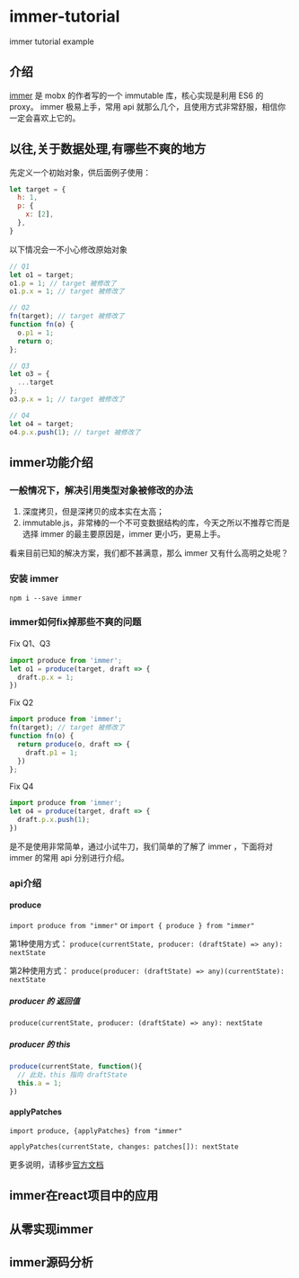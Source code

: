 # immer-tutorial
 immer tutorial example


## 介绍

[immer](https://github.com/mweststrate/immer) 是 mobx 的作者写的一个 immutable 库，核心实现是利用 ES6 的 proxy。
immer 极易上手，常用 api 就那么几个，且使用方式非常舒服，相信你一定会喜欢上它的。


## 以往,关于数据处理,有哪些不爽的地方

先定义一个初始对象，供后面例子使用：
```javascript
let target = {
  h: 1,
  p: {
    x: [2],
  },
}
```

以下情况会一不小心修改原始对象

```javascript
// Q1
let o1 = target;
o1.p = 1; // target 被修改了
o1.p.x = 1; // target 被修改了

// Q2
fn(target); // target 被修改了
function fn(o) {
  o.p1 = 1;
  return o;
};

// Q3
let o3 = {
  ...target
};
o3.p.x = 1; // target 被修改了

// Q4
let o4 = target;
o4.p.x.push(1); // target 被修改了
```

## immer功能介绍

### 一般情况下，解决引用类型对象被修改的办法

1. 深度拷贝，但是深拷贝的成本实在太高；
2. immutable.js，非常棒的一个不可变数据结构的库，今天之所以不推荐它而是选择 immer 的最主要原因是，immer 更小巧，更易上手。

看来目前已知的解决方案，我们都不甚满意，那么 immer 又有什么高明之处呢？

### 安装 immer

```shell
npm i --save immer
```

### immer如何fix掉那些不爽的问题

Fix Q1、Q3
```javascript
import produce from 'immer';
let o1 = produce(target, draft => {
  draft.p.x = 1;
})
```

Fix Q2
```javascript
import produce from 'immer';
fn(target); // target 被修改了
function fn(o) {
  return produce(o, draft => {
    draft.p1 = 1;
  })
};
```

Fix Q4
```javascript
import produce from 'immer';
let o4 = produce(target, draft => {
  draft.p.x.push(1);
})
```

是不是使用非常简单，通过小试牛刀，我们简单的了解了 immer ，下面将对 immer 的常用 api 分别进行介绍。

### api介绍

#### produce

`import produce from "immer"`
or
`import { produce } from "immer"`

第1种使用方式：
`produce(currentState, producer: (draftState) => any): nextState`

第2种使用方式：
`produce(producer: (draftState) => any)(currentState): nextState`

##### producer 的 返回值

`produce(currentState, producer: (draftState) => any): nextState`


##### producer 的 this

```javascript
produce(currentState, function(){
  // 此处，this 指向 draftState
  this.a = 1;
})
```



#### applyPatches

`import produce, {applyPatches} from "immer"`

`applyPatches(currentState, changes: patches[]): nextState`


更多说明，请移步[官方文档](https://github.com/mweststrate/immer)


## immer在react项目中的应用


## 从零实现immer


## immer源码分析
